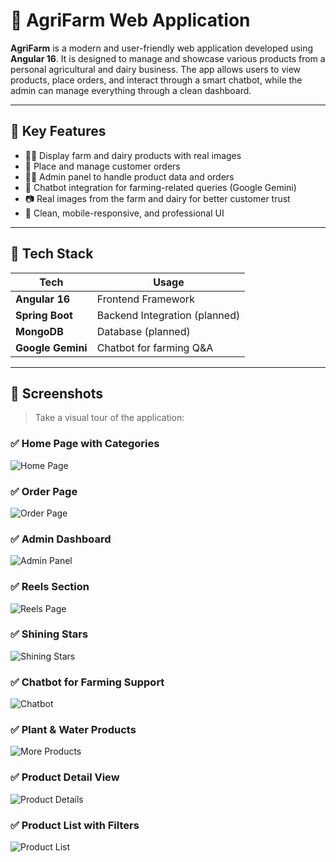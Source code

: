 # 🌾 AgriFarm Web Application

**AgriFarm** is a modern and user-friendly web application developed using **Angular 16**. It is designed to manage and showcase various products from a personal agricultural and dairy business. The app allows users to view products, place orders, and interact through a smart chatbot, while the admin can manage everything through a clean dashboard.

---

## 🚀 Key Features

- 🧑‍🌾 Display farm and dairy products with real images
- 🛒 Place and manage customer orders
- 👨‍💼 Admin panel to handle product data and orders
- 🤖 Chatbot integration for farming-related queries (Google Gemini)
- 📷 Real images from the farm and dairy for better customer trust
- 🧹 Clean, mobile-responsive, and professional UI

---

## 🧠 Tech Stack

| Tech         | Usage                        |
|--------------|------------------------------|
| **Angular 16** | Frontend Framework           |
| **Spring Boot** | Backend Integration (planned) |
| **MongoDB**     | Database (planned)           |
| **Google Gemini** | Chatbot for farming Q&A     |

---

## 📸 Screenshots

> Take a visual tour of the application:

### ✅ Home Page with Categories
![Home Page](https://github.com/user-attachments/assets/f4583467-5f83-43cb-97df-bb6c382aa851)

### ✅ Order Page
![Order Page](https://github.com/user-attachments/assets/2a9b8add-aa18-49ac-bfdf-75224c5292b8)

### ✅ Admin Dashboard
![Admin Panel](https://github.com/user-attachments/assets/5c9dd213-bb12-4a39-9064-957383f20052)

### ✅ Reels Section
![Reels Page](https://github.com/user-attachments/assets/999fb1fe-55a5-458a-9917-1dddb1898a40)

### ✅ Shining Stars
![Shining Stars](https://github.com/user-attachments/assets/e168c43e-b808-4666-9b5a-e8182e1be2a7)

### ✅ Chatbot for Farming Support
![Chatbot](https://github.com/user-attachments/assets/bad4e840-21b1-4248-a325-4b606da5214c)

### ✅ Plant & Water Products
![More Products](https://github.com/user-attachments/assets/8ec8355e-fed0-4aee-8698-9fae8f7197eb)

### ✅ Product Detail View
![Product Details](https://github.com/user-attachments/assets/8b3b01b2-ce0c-49c2-ad57-aa1624c1da92)

### ✅ Product List with Filters
![Product List](https://github.com/user-attachments/assets/2f5c4f45-5a8e-430d-a849-27787f04eb87)
